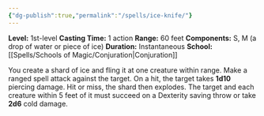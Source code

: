 ```yaml
---
{"dg-publish":true,"permalink":"/spells/ice-knife/"}
---
```


**Level:** 1st-level
**Casting Time:** 1 action
**Range:** 60 feet
**Components:** S, M (a drop of water or piece of ice)
**Duration:** Instantaneous
**School:** [[Spells/Schools of Magic/Conjuration\|Conjuration]]

You create a shard of ice and fling it at one creature within range. Make a ranged spell attack against the target. On a hit, the target takes **1d10** piercing damage. Hit or miss, the shard then explodes. The target and each creature within 5 feet of it must succeed on a Dexterity saving throw or take **2d6** cold damage.